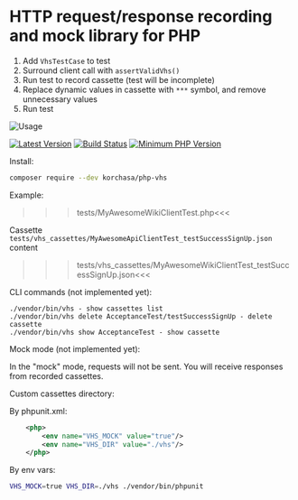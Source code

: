 # HTTP request/response recording and mock library for PHP

1. Add ```VhsTestCase``` to test
1. Surround client call with ```assertValidVhs()```
1. Run test to record cassette (test will be incomplete)
1. Replace dynamic values in cassette with ```***``` symbol, and remove unnecessary values 
1. Run test  

![Usage](http://i.imgur.com/XqnAxyp.gif)

[![Latest Version](https://img.shields.io/packagist/v/korchasa/php-vhs.svg?style=flat-square)](https://packagist.org/packages/korchasa/php-vhs)
[![Build Status](https://travis-ci.org/korchasa/php-vhs.svg?style=flat-square)](https://travis-ci.org/korchasa/php-vhs)
[![Minimum PHP Version](https://img.shields.io/badge/php-%3E%3D%207.0-8892BF.svg?style=flat-square)](https://php.net/)

Install:
```bash
composer require --dev korchasa/php-vhs
```

Example:

>>>tests/MyAwesomeWikiClientTest.php<<<

Cassette ``tests/vhs_cassettes/MyAwesomeApiClientTest_testSuccessSignUp.json`` content

>>>tests/vhs_cassettes/MyAwesomeWikiClientTest_testSuccessSignUp.json<<<

CLI commands (not implemented yet):
```
./vendor/bin/vhs - show cassettes list
./vendor/bin/vhs delete AcceptanceTest/testSuccessSignUp - delete cassette
./vendor/bin/vhs show AcceptanceTest - show cassette
```

Mock mode (not implemented yet):

In the "mock" mode, requests will not be sent. You will receive responses from recorded cassettes. 

Custom cassettes directory:

By phpunit.xml:
```xml
    <php>
        <env name="VHS_MOCK" value="true"/>
        <env name="VHS_DIR" value="./vhs"/>        
    </php>
```

By env vars:
```bash
VHS_MOCK=true VHS_DIR=./vhs ./vendor/bin/phpunit 
```
